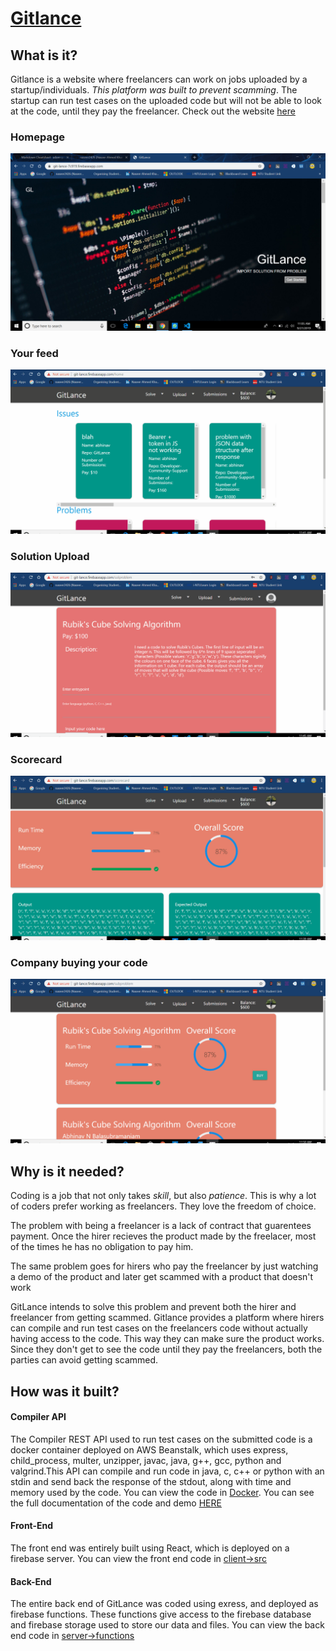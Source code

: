 # [Gitlance](https://git-lance.firebaseapp.com)

## What is it?

Gitlance is a website where freelancers can work on jobs uploaded by a startup/individuals. <i>This platform was built to prevent scamming</i>. The startup can run test cases on the uploaded code but will not be able to look at the code, until they pay the freelancer. Check out the website [here](https://git-lance.firebaseapp.com)

### Homepage

![Gitlance Home Page](pictures/Gilance-HomePage.png)

### Your feed

![Gitlance Feed Page](pictures/yourfeed.gif)

### Solution Upload

![Gitlance Solution Upload](pictures/solutionupload.gif)

### Scorecard

![Gitlance Scorecard](pictures/scorecard.gif)

### Company buying your code

![Gitlance company buying](pictures/company.gif)

## Why is it needed?

Coding is a job that not only takes <i>skill</i>, but also <i>patience</i>. This is why a lot of coders prefer working as freelancers. They love the freedom of choice.

The problem with being a freelancer is a lack of contract that guarentees payment. Once the hirer recieves the product made by the freelacer, most of the times he has no obligation to pay him.

The same problem goes for hirers who pay the freelancer by just watching a demo of the product and later get scammed with a product that doesn't work

GitLance intends to solve this problem and prevent both the hirer and freelancer from getting scammed. Gitlance provides a platform where hirers can compile and run test cases on the freelancers code without actually having access to the code. This way they can make sure the product works. Since they don't get to see the code until they pay the freelancers, both the parties can avoid getting scammed.

## How was it built?

#### Compiler API

The Compiler REST API used to run test cases on the submitted code is a docker container deployed on AWS Beanstalk, which uses express, child_process, multer, unzipper, javac, java, g++, gcc, python and valgrind.This API can compile and run code in java, c, c++ or python with an stdin and send back the response of the stdout, along with time and memory used by the code. You can view the code in [Docker](https://github.com/ABHINAV112/GitLance/tree/master/Docker). You can see the full documentation of the code and demo [HERE](https://github.com/naseer2426/Compiler-REST-API)

#### Front-End

The front end was entirely built using React, which is deployed on a firebase server. You can view the front end code in [client->src](https://github.com/ABHINAV112/GitLance/tree/master/client/src)

#### Back-End

The entire back end of GitLance was coded using exress, and deployed as firebase functions. These functions give access to the firebase database and firebase storage used to store our data and files. You can view the back end code in [server->functions](https://github.com/ABHINAV112/GitLance/tree/master/server/functions)
